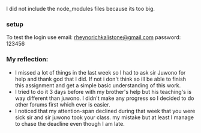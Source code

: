 I did not include the node_modules files because its too big.

### setup
To test the login use 
email: rheynorichkalistone@gmail.com
password: 123456

### My reflection:
- I missed a lot of things in the last week so I had to ask sir Juwono for help and thank god that I did. If not i don't think so ill be able to finish this assignment and get a simple basic understanding of this work.
- I tried to do it 3 days before with my brother's help but his teaching's is way different than juwono. I didn't make any progress so I decided to do other forums first which ever is easier.
- I noticed that my attention-span declined during that week that you were sick sir and sir juwono took your class. my mistake but at least I manage to chase the deadline even though I am late.

  
